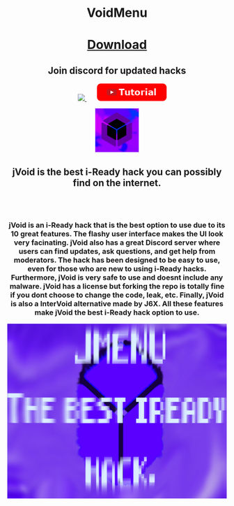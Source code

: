<h1 align="center">VoidMenu</h1>
<h1 align="center"><a href="https://github.com/j6xontop/jVoid/releases/download/2.3/VoidMenuEX.zip">Download</a></h1>
  <h2 align="center">Join discord for updated hacks</h2>
<p align="center">
<a>&nbsp;&nbsp;&nbsp;&nbsp;&nbsp;</a>
<a href="https://discord.gg/nullify">
<img src="https://img.shields.io/discord/1090752398357708913?style=for-the-badge&logo=discord&label=Void+Menu+Discord"></img>
</a>
<a>&nbsp;&nbsp;&nbsp;&nbsp;&nbsp;</a>
<a href="https://www.youtube.com/watch?v=G51ZxC681rA&t">
<img src="/files/img/button_tutorial.png"></img>
</a>
<br>
</p>
<p align="center">
<img src="/files/img/logow.png" width="100" height="100"></img>
</p>
<h2 align="center">jVoid is the best i-Ready hack you can possibly find on the internet.</h2>
<br><br>
<h3 align="center">jVoid is an i-Ready hack that is the best option to use due to its 10 great features. The flashy user interface makes the UI look very facinating. jVoid also has a great Discord server where users can find updates, ask questions, and get help from moderators. The hack has been designed to be easy to use, even for those who are new to using i-Ready hacks. Furthermore, jVoid is very safe to use and doesnt include any malware. jVoid has a license but forking the repo is totally fine if you dont choose to change the code, leak, etc. Finally, jVoid is also a InterVoid alternative made by J6X. All these features make jVoid the best i-Ready hack option to use. </h3>
<img src="/files/banner.png" width="1000" height="400"></img>
